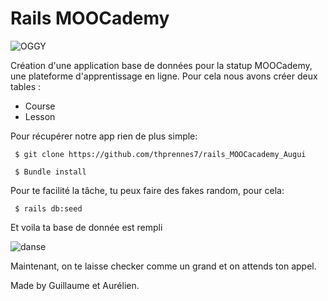 
<h1>Rails MOOCademy</h1>

![OGGY](https://media.giphy.com/media/52F9ssEmLkLXEkVoke/giphy.gif)

Création d'une application base de données pour la statup MOOCademy, une plateforme d'apprentissage en ligne. Pour cela nous avons créer deux tables :
  * Course
  * Lesson

Pour récupérer notre app rien de plus simple:
<pre><code> $ git clone https://github.com/thprennes7/rails_MOOCacademy_Augui</code></pre>

<pre><code> $ Bundle install</code></pre>

Pour te facilité la tâche, tu peux faire des fakes random, pour cela:  
<pre><code> $ rails db:seed </code></pre>

Et voila ta base de donnée est rempli

![danse](https://media.giphy.com/media/3oz8xPzHi7P2hVyVMs/giphy.gif)

Maintenant, on te laisse checker comme un grand et on attends ton appel.


Made by Guillaume et Aurélien.
